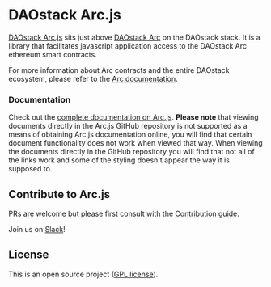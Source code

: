 # DAOstack Arc.js

[DAOstack Arc.js](https://github.com/daostack/arc.js) sits just above [DAOstack Arc](https://github.com/daostack/arc) on the DAOstack stack.  It is a library that facilitates javascript application access to the DAOstack Arc ethereum smart contracts.

For more information about Arc contracts and the entire DAOstack ecosystem, please refer to the [Arc documentation](https://daostack.github.io/arc/README/).

### Documentation
Check out the [complete documentation on Arc.js](https://daostack.github.io/arc.js).  **Please note** that viewing documents directly in the Arc.js GitHub repository is not supported as a means of obtaining Arc.js documentation online, you will find that certain document functionality does not work when viewed that way.  When viewing the documents directly in the GitHub repository you will find that not all of the links work and some of the styling doesn't appear the way it is supposed to.

## Contribute to Arc.js

PRs are welcome but please first consult with the [Contribution guide](https://github.com/daostack/arc/blob/master/CONTRIBUTING.md).

Join us on [Slack](https://daostack.slack.com/)!

## License
This is an open source project ([GPL license](https://github.com/daostack/arc.js/blob/master/LICENSE)).
